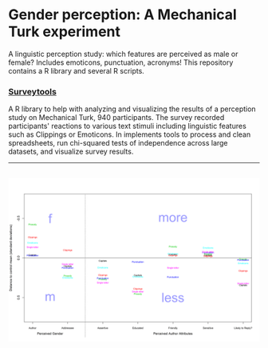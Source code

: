 # Gender perception: A Mechanical Turk experiment

A linguistic perception study: which features are perceived as male or female? Includes emoticons, punctuation, acronyms! 
This repository contains a R library and several R scripts. 

### [Surveytools](https://github.com/patrickschu/chapter3/blob/master/surveytools/R/surveytools.R)
A R library to help with analyzing and visualizing the results of a perception study on Mechanical Turk, 940 participants. The survey recorded participants' reactions to various text stimuli including linguistic features such as Clippings or Emoticons. In implements tools to process and clean spreadsheets, run chi-squared tests of independence across large datasets, and visualize survey results. 

---
![alt text](https://github.com/patrickschu/chapter3/blob/master/rplots/testplot_keeper%20.png "Plot feature by category")
---





